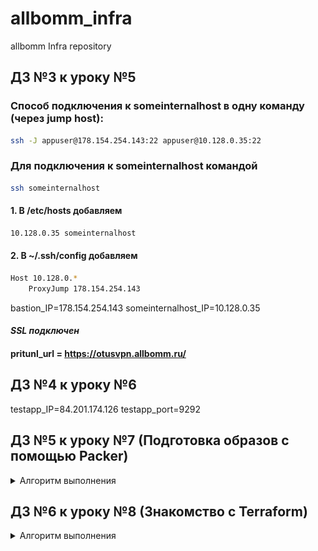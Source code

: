 # allbomm_infra
allbomm Infra repository

## ДЗ №3 к уроку №5
### Способ  подключения  к someinternalhost  в  одну команду (через jump host):
```sh
ssh -J appuser@178.154.254.143:22 appuser@10.128.0.35:22
```

### Для подключения к someinternalhost командой
```sh
ssh someinternalhost
```
#### 1. В /etc/hosts добавляем
```sh
10.128.0.35 someinternalhost
```
#### 2. В ~/.ssh/config добавляем
```sh
Host 10.128.0.*
    ProxyJump 178.154.254.143
```

bastion_IP=178.154.254.143
someinternalhost_IP=10.128.0.35

#### _SSL подключен_
#### pritunl_url = https://otusvpn.allbomm.ru/


## ДЗ №4 к уроку №6
testapp_IP=84.201.174.126
testapp_port=9292

## ДЗ №5 к уроку №7 (Подготовка образов с помощью Packer)
<details>
<summary>Алгоритм выполнения</summary>

#### 1. В GitHub создана ветка packer-base
#### 2. Установлен Packer
#### 3. Создан "сервсиный аккаунт" в Yandex Cloud для Packer с ролью "editor"
#### 4. Создан "IAM key" для сервисного аккаунта
#### 5.1. Подготовлен образ для Packer [ubuntu16.json](packer/ubuntu16.json)

```json
{
    "builders": [
        {
            "type": "yandex",
            "service_account_key_file": "{{user `key`}}",
            "folder_id": "{{user `folder_id`}}",
            "zone": "ru-central1-a",
            "image_name": "reddit-base-{{timestamp}}",
            "image_family": "reddit-base",
            "source_image_family": "{{user `image`}}",
            "ssh_username": "ubuntu",
            "platform_id":  "standard-v2",
            "use_ipv4_nat": "true"
        }
    ],
    "provisioners": [
        {
            "type": "shell",
            "script": "scripts/install_ruby.sh",
            "execute_command": "sudo {{.Path}}"
        },
        {
            "type": "shell",
            "script": "scripts/install_mongodb.sh",
            "execute_command": "sudo {{.Path}}"
        },
        {
            "type": "shell",
            "script": "scripts/install_puma.sh"
        }
    ]
}
```
#### 5.2. Подготовлен файл описания переменных [variables.json.example](packer/variables.json.example)
```json
{
	"key": "example.key.json",
	"folder_id": "1234567890cc40vndnc3",
	"image": "ubuntu-1604-lts"
}
```

#### 5.3. Подготовлен example-файл ключа (важно для прохождения тестов) [example.key.json](packer/example.key.json)
```json
{
   "id": "01234567890123456789",
   "service_account_id": "0123456789abcdefghij",
   "created_at": "2021-06-27T11:21:31.490950066Z",
   "key_algorithm": "RSA_2048",
   "public_key": "-----BEGIN PUBLIC KEY-----\nA..................Z\n-----END PUBLIC KEY-----\n",
   "private_key": "-----BEGIN PRIVATE KEY-----\nA................Z==\n-----END PRIVATE KEY-----\n"
}
```

#### 5.4. Подготовлены скрипты установки компонентов внутри системы
[install_ruby.sh](packer/scripts/install_ruby.sh)
```sh
#!/bin/bash
# sleep используется для обхода ошибки Could not open lock file /var/lib/dpkg/lock-frontend - open (13: Permission denied)
sleep 30s
apt update -y
sleep 5s
apt install -y ruby-full ruby-bundler build-essential
```

[install_mongodb.sh](packer/scripts/install_mongodb.sh)
```sh
#!/bin/bash
# sleep используется для обхода ошибки Could not open lock file /var/lib/dpkg/lock-frontend - open (13: Permission denied)
sleep 5s
echo "deb [ arch=amd64,arm64 ] https://repo.mongodb.org/apt/ubuntu xenial/mongodb-org/4.2 multiverse" | sudo tee /etc/apt/sources.list.d/mongodb-org-4.2.list
wget -qO - https://www.mongodb.org/static/pgp/server-4.2.asc | sudo apt-key add -
sleep 15s
apt update -y
sleep 5s
apt install -y mongodb-org
sleep 10s
systemctl start mongod
sleep 1s
systemctl enable mongod
```

[install_puma.sh](packer/scripts/install_puma.sh)
```sh
#!/bin/bash
# sleep используется для обхода ошибки Could not open lock file /var/lib/dpkg/lock-frontend - open (13: Permission denied)
sleep 15s
sudo apt update -y
sleep 5s
sudo apt install -y git
sleep 5s
sudo apt install -y gem
sleep 5s
sudo gem install bundler
sleep 5s
cd /opt
sudo git clone -b monolith https://github.com/express42/reddit.git
sleep 5s
cd reddit
sudo bundle install
sleep 30s
sudo puma -d
sleep 5s
sudo tee /etc/systemd/system/puma.service<<EOF
[Unit]
Description=Puma HTTP Server
After=network.target

[Service]
Type=simple

WorkingDirectory=/opt/reddit
ExecStart=/usr/local/bin/puma

Restart=always

[Install]
WantedBy=multi-user.target
EOF
sleep 1s
sudo systemctl daemon-reload
sleep 1s
sudo systemctl enable puma
sleep 1s
sudo systemctl restart puma
sleep 300s
```

#### 6. Проверен файл конфигурации и запущена ВМ
```cmd
packer validate -var-file=./variables.json ./ubuntu16.json
packer build -var-file=./variables.json ./ubuntu16.json
```

После выполнения команд сервис будет запущен через 2-4 минуты и будет поступен по ссылке:

http://GLOBAL-VM-IP:9292/


![Image 5-7-1](images/hw5-l7-1.png)

![Image 5-7-2](images/hw5-l7-2.png)

</details>

## ДЗ №6 к уроку №8 (Знакомство с Terraform)
<details>
<summary>Алгоритм выполнения</summary>

OS Windows 10 x64

Скачали terraform: https://releases.hashicorp.com/terraform/1.0.2/terraform_1.0.2_windows_amd64.zip
Переместили файл terraform.exe в C:\Windows\System32 для удобства использования

Проверяем версии:
```cmd
yc version
```

```
Yandex.Cloud CLI 0.77.0 windows/amd64
```

При необходимости выполняем:
```
yc components update
```

```cmd
terraform -v
```

```
Terraform v1.0.2
on windows_amd64
```

Создаём ветку terraform-1 из main
Выполняем команду для получения информации:
```
yc config list
```
Создаём файл .\allbomm_infra\terraform\main.tf с содержимым

```
terraform {
  required_providers {
    yandex = {
      source = "yandex-cloud/yandex"
    }
  }
}

provider "yandex" {
  token     = "<OAuth>"
  cloud_id  = "<идентификатор облака>"
  folder_id = "<идентификатор каталога>"
  zone      = "ru-central1-a"
}
```

Инициализируем terraform командой:
```cmd
cd .\allbomm_infra\terraform
terraform init
```

Проверяем что после инициализации установился провайдер yandex-cloud
```cmd
terraform -v
```

```
Terraform v1.0.2
on windows_amd64
+ provider registry.terraform.io/yandex-cloud/yandex v0.61.0
```


```
# Узнаём FOLDER_ID
yc config list
# Создаём сервисный аккаунт terraform-user
yc iam service-account create --name terraform-user --folder-id $FOLDER_ID
# Получаем ID аккаунта terraform-user
yc iam service-account get terraform-user
# Добавляем роль editor аккаунту terraform-user
yc resource-manager folder add-access-binding --id $FOLDER_ID --role editor --service-account-id $ACCOUNT_ID
# Выгружаем key.json для аккаунта terraform-user
yc iam key create --service-account-id $ACCOUNT_ID --output C:/Users/MLW/.ssh/key-terraform-user.json
```

</details>
